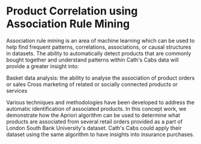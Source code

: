 # Product Correlation using Association Rule Mining

Association rule mining is an area of machine learning which can be used to help find frequent patterns, correlations, associations, or causal structures in datasets. The ability to automatically detect products that are commonly bought together and understand patterns within Cath's Cabs data will provide a greater insight into:

Basket data analysis: the ability to analyse the association of product orders or sales
Cross marketing of related or socially connected products or services

Various techniques and methodologies have been developed to address the automatic identification of associated products. In this concept work, we demonstrate how the Apriori algorithm can be used to determine what products are associated from several retail orders provided as a part of London South Bank University's dataset. Cath's Cabs could apply their dataset using the same algorithm to have insights into insurance purchases.

